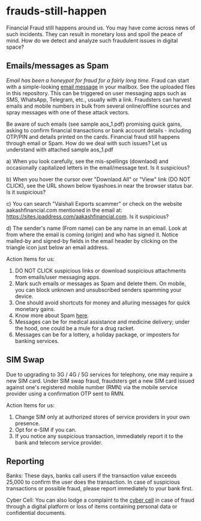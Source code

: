 # frauds-still-happen
Financial Fraud still happens around us. You may have come across news of such incidents. They can result in monetary loss and spoil the peace of mind. How do we detect and analyze such fraudulent issues in digital space?    

## Emails/messages as Spam    

_Email has been a honeypot for fraud for a fairly long time._ Fraud can start with a simple-looking [email message](https://github.com/rks101/frauds-still-happen/blob/main/aos_1.pdf) in your mailbox. See the uploaded files in this repository. This can be triggered on user messaging apps such as SMS, WhatsApp, Telegram, etc., usually with a link. Fraudsters can harvest emails and mobile numbers in bulk from several online/offline sources and spray messages with one of these attack vectors.    

Be aware of such emails (see sample aos_1.pdf) promising quick gains, asking to confirm financial transactions or bank account details - including OTP/PIN and details printed on the cards. Financial fraud still happens through email or Spam. How do we deal with such issues? Let us understand with attached sample aos_1.pdf   

a) When you look carefully, see the mis-spellings (downlaod) and occasionally capitalized letters in the email/message text. Is it suspicious?   

b) When you hover the cursor over "Downlaod All" or "View" link (DO NOT CLICK), see the URL shown below tiyashoes.in near the browser status bar. Is it suspicious?    

c) You can search "Vaishali Exports scammer" or check on the website aakashfinancial.com mentioned in the email at: https://sites.ipaddress.com/aakashfinancial.com.  Is it suspicious?    

d) The sender's name (From name) can be any name in an email. Look at from where the email is coming (origin) and who has signed it. Notice mailed-by and signed-by fields in the email header by clicking on the triangle icon just below an email address.   

Action Items for us:   
1. DO NOT CLICK suspicious links or download suspicious attachments from emails/user messaging apps.   
2. Mark such emails or messages as Spam and delete them. On mobile, you can block unknown and unsubscribed senders spamming your device.    
3. One should avoid shortcuts for money and alluring messages for quick monetary gains.    
4. Know more about Spam [here](https://github.com/rks101/egnet#the-one-with-spf-dkim-and-dmark).    
5. Messages can be for medical assistance and medicine delivery; under the hood, one could be a mule for a drug racket.    
6. Messages can be for a lottery, a holiday package, or imposters for banking services.     

## SIM Swap   

Due to upgrading to 3G / 4G / 5G services for telephony, one may require a new SIM card. Under SIM swap fraud, fraudsters get a new SIM card issued against one's registered mobile number (RMN) via the mobile service provider using a confirmation OTP sent to RMN.    

Action Items for us:   
1. Change SIM only at authorized stores of service providers in your own presence.    
2. Opt for e-SIM if you can.
3. If you notice any suspicious transaction, immediately report it to the bank and telecom service provider.

## Reporting    

Banks: These days, banks call users if the transaction value exceeds 25,000 to confirm the user does the transaction. In case of suspicious transactions or possible fraud, please report immediately to your bank first.      

Cyber Cell: You can also lodge a complaint to the [cyber cell](https://cybervolunteer.mha.gov.in/) in case of fraud through a digital platform or loss of items containing personal data or confidential documents.      
